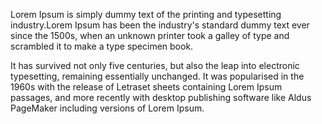 Lorem Ipsum is simply dummy text of the printing and typesetting industry.Lorem
Ipsum has been the industry's standard dummy text ever since the 1500s, when an
unknown printer took a galley of type and scrambled it to make a type specimen book.


It has survived not only five centuries, but also the leap into electronic typesetting,
remaining essentially unchanged. It was popularised in the 1960s with the release of
Letraset sheets containing Lorem Ipsum passages, and more recently with desktop
publishing software like Aldus PageMaker including versions of Lorem Ipsum.
